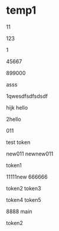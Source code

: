 # temp1
11

123

1

45667

899000

asss

1qwesdfsdfsdsdf

hijk
hello

2hello

011

test
token

new011
newnew011


token1

11111new
666666

token2
token3

token4
token5

8888
main

token2
